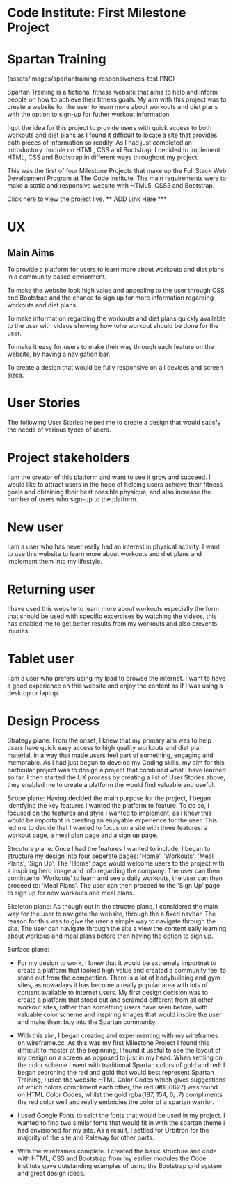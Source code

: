 # Code Institute: First Milestone Project
# Spartan Training

(assets/images/spartantraining-responsiveness-test.PNG)

Spartan Training is a fictional fitness website that aims to help and inform people on how to achieve their fitness goals. My aim with this project was to create a website for the user to learn more about workouts and diet plans with the option to sign-up for futher workout information.

I got the idea for this project to provide users with quick access to both workouts and diet plans as I found it difficult to locate a site that provides both pieces of information so readily. As I had just completed an introductory module on HTML, CSS and Bootstrap, I decided to implement HTML, CSS and Bootstrap in different ways throughout my project.

This was the first of four Milestone Projects that make up the Full Stack Web Development Program at The Code Institute. The main requirements were to make a static and responsive website with HTML5, CSS3 and Bootstrap.

Click here to view the project live. ** ADD Link Here ***

# UX
## Main Aims

To provide a platform for users to learn more about workouts and diet plans in a community based enviorment.

To make the website look high value and appealing to the user through CSS and Bootstrap and the chance to sign up for more information regarding workouts and diet plans.

To make information regarding the workouts and diet plans quickly available to the user with videos showing how tohe workout should be done for the user.

To make it easy for users to make their way through each feature on the website, by having a navigation bar.

To create a design that would be fully responsive on all devices and screen sizes.

# User Stories
The following User Stories helped me to create a design that would satisfy the needs of various types of users.

# Project stakeholders
I am the creator of this platform and want to see it grow and succeed. I would like to attract users in the hope of helping users achieve their fitness goals and obtaining their best possible physique, and also increase the number of users who sign-up to the platform.
# New user
I am a user who has never really had an interest in physical activity. I want to use this website to learn more about workouts and diet plans and implement them into my lifestyle.
# Returning user
I have used this website to learn more about workouts especially the form that should be used with specific excercises by watching the videos, this has enabled me to get better results from my workouts and also prevents injuries.
# Tablet user
I am a user who prefers using my Ipad to browse the internet. I want to have a good experience on this website and enjoy the content as if I was using a desktop or laptop.

# Design Process

Strategy plane: From the onset, I knew that my primary aim was to help users have quick easy access to high quality workouts and diet plan material, in a way that made users feel part of something, engaging and memorable. As I had just begun to develop my Coding skills, my aim for this particular project was to design a project that combined what I have learned so far. I then started the UX process by creating a list of User Stories above, they enabled me to create a platform the would find valuable and useful.

Scope plane: Having decided the main purpose for the project, I began identfying the key features i wanted the platform to feature. To do so, I focused on the features and style I wanted to implement, as I knew this would be important in creating an enjoyable experience for the user. This led me to decide that I wanted to focus on a site with three features: a workout page, a meal plan page and a sign up page.

Strcuture plane: Once I had the features I wanted to include, I began to structure my design into four seperate pages: 'Home', 'Workouts', 'Meal Plans', 'Sign Up'. The 'Home' page would welcome users to the project with a inspiring hero image and info regarding the company. The user can then continue to 'Workouts' to learn and see a daily workouts, the user can then proceed to: 'Meal Plans'. The user can then proceed to the 'Sign Up' page to sign up for new workouts and meal plans.

Skeleton plane: As though out in the structre plane, I considered the main way for the user to navigate the website, through the a fixed navbar. The reason for this was to give the user a simple way to navigate through the site. The user can navigate through the site a view the content eaily learning about workous and meal plans before then having the option to sign up.

Surface plane:

* For my design to work, I knew that it would be extremely importnat to create a platform that looked high value and created a community feel to stand out from the competition. There is a lot of bodybuilding and gym sites, as nowadays it has become a really popular area with lots of content available to internet users. My first design decision was to create a platform that stood out and scramed different from all other workout sites, rather than something users have seen before, with valuable color scheme and inspiring images that would inspire the user and make them buy into the Spartan community.

* With this aim, I began creating and experimenting with my wireframes on wireframe.cc. As this was my first Milestone Project I found this difficult to master at the beginning, I found it useful to see the layout of my design on a screen as opposed to just in my head. When settling on the color scheme I went with traditional Spartan colors of gold and red: I began searching the red and gold that would best represent Spartan Training, I used the website HTML Color Codes which gives suggestions of which colors compliment each other, the red (#BB0627) was found on HTML Color Codes, whilst the gold rgba(187, 154, 6, .7) compliments the red color well and really embodies the color of a spartan warrior.

* I used Google Fonts to selct the fonts that would be used in my project. I wanted to find two similar fonts that would fit in with the spartan theme i had envisioned for my site. As a result, I settled for Orbitron for the majority of the site and Raleway for other parts.

* With the wireframes complete. I created the basic structure and code with HTML, CSS and Bootstrap from my earlier modules the Code Institute gave outstanding examples of using the Bootstrap grid system and great design ideas.

